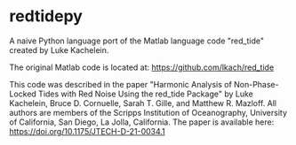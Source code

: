 # redtidepy

A naive Python language port of the Matlab language code "red_tide" created by Luke Kachelein.

The original Matlab code is located at: https://github.com/lkach/red_tide

This code was described in the paper "Harmonic Analysis of Non-Phase-Locked Tides with Red Noise Using the red_tide Package" by Luke Kachelein, Bruce D. Cornuelle, Sarah T. Gille, and Matthew R. Mazloff. All authors are members of the Scripps Institution of Oceanography, University of California, San Diego, La Jolla, California. The paper is available here: https://doi.org/10.1175/JTECH-D-21-0034.1
